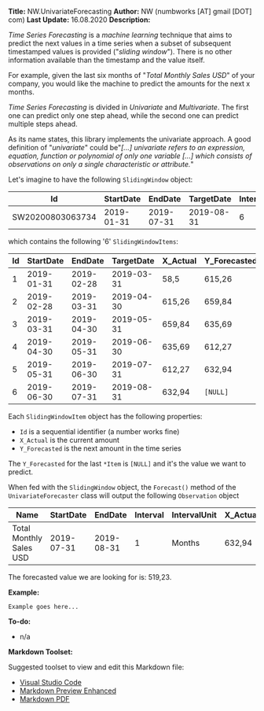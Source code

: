 **Title:** NW.UnivariateForecasting
**Author:** NW (numbworks [AT] gmail [DOT] com)
**Last Update:** 16.08.2020
**Description:**

*Time Series Forecasting* is a *machine learning* technique that aims to predict the next values in a time series when a subset of subsequent timestamped values is provided ("*sliding window*"). There is no other information available than the timestamp and the value itself.

For example, given the last six months of "*Total Monthly Sales USD*" of your company, you would like the machine to predict the amounts for the next x months. 

*Time Series Forecasting* is divided in *Univariate* and *Multivariate*. The first one can predict only one step ahead, while the second one can predict multiple steps ahead. 

As its name states, this library implements the univariate approach. A good definition of "*univariate*" could be"*[...] univariate refers to an expression, equation, function or polynomial of only one variable [...] which consists of observations on only a single characteristic or attribute.*"

Let's imagine to have the following `SlidingWindow` object:

|Id | StartDate | EndDate | TargetDate | Interval | IntervalUnit | Items | ObservationName |
|---|---|---|---|---|---|---|---|
| SW20200803063734 | 2019-01-31 | 2019-07-31 | 2019-08-31 | 6 | Months | 6 | Total Monthly Sales USD |

which contains the following '6' `SlidingWindowItems`:

|Id | StartDate | EndDate | TargetDate | X_Actual | Y_Forecasted |
|---|---|---|---|---|---|
| 1 | 2019-01-31 | 2019-02-28 | 2019-03-31 | 58,5 | 615,26|
| 2 | 2019-02-28 | 2019-03-31 | 2019-04-30 | 615,26 | 659,84 |
| 3 | 2019-03-31 | 2019-04-30 | 2019-05-31 | 659,84 | 635,69 | 
| 4 | 2019-04-30 | 2019-05-31 | 2019-06-30 | 635,69 | 612,27 |
| 5 | 2019-05-31 | 2019-06-30 | 2019-07-31 | 612,27 | 632,94 |
| 6 | 2019-06-30 | 2019-07-31 | 2019-08-31 | 632,94 | `[NULL]` |

Each `SlidingWindowItem` object has the following properties:

- `Id` is a sequential identifier (a number works fine)
- `X_Actual` is the current amount
- `Y_Forecasted` is the next amount in the time series

The `Y_Forecasted` for the last `*Item` is `[NULL]` and it's the value we want to predict.

When fed with the `SlidingWindow` object, the `Forecast()` method of the `UnivariateForecaster` class will output the following `Observation` object

| Name | StartDate | EndDate | Interval | IntervalUnit | X_Actual | C | E | Y_Forecasted | SlidingWindowId |
|---|---|---|---|---|---|---|---|---|---|
| Total Monthly Sales USD | 2019-07-31 | 2019-08-31 | 1 | Months | 632,94 | 0,82 | 0,22 | 519,23 | SW20200803063734 |

The forecasted value we are looking for is: 519,23.


**Example:**

``
Example goes here...
``

**To-do:**

- n/a

**Markdown Toolset:**

Suggested toolset to view and edit this Markdown file:

- [Visual Studio Code](https://code.visualstudio.com/)
- [Markdown Preview Enhanced](https://marketplace.visualstudio.com/items?itemName=shd101wyy.markdown-preview-enhanced)
- [Markdown PDF](https://marketplace.visualstudio.com/items?itemName=yzane.markdown-pdf)
